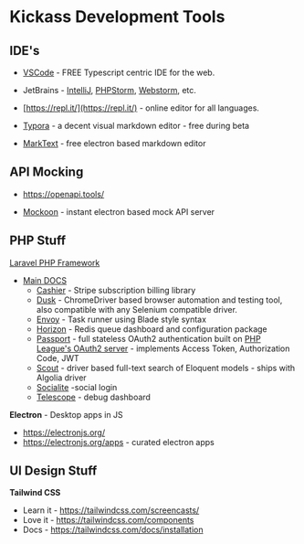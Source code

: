 # Kickass Development Tools

## IDE's

* [VSCode](https://code.visualstudio.com/) - FREE Typescript centric IDE for the web.

* JetBrains - [IntelliJ](https://www.jetbrains.com/idea/), [PHPStorm](https://www.jetbrains.com/phpstorm/), [Webstorm](https://www.jetbrains.com/webstorm/), etc. 

* [https://repl.it/](https://repl.it/) - online editor for all languages. 

* [Typora](https://www.typora.io/) - a decent visual markdown editor - free during beta

* [MarkText](http://electronjs.org/apps/marktext) - free electron based markdown editor

## API Mocking

* https://openapi.tools/

* [Mockoon](https://mockoon.com/) - instant electron based mock API server

## PHP Stuff

[Laravel PHP Framework](https://laravel.com)

* [Main DOCS](https://laravel.com/docs)
  * [Cashier](https://laravel.com/docs/master/billing) - Stripe subscription billing library
  * [Dusk](https://laravel.com/docs/master/dusk) - ChromeDriver based browser automation and testing tool, also compatible with any Selenium compatible driver. 
  * [Envoy](https://laravel.com/docs/master/envoy) - Task runner using Blade style syntax
  * [Horizon](https://laravel.com/docs/master/horizon) - Redis queue dashboard and configuration package
  * [Passport](https://laravel.com/docs/master/passport) - full stateless OAuth2 authentication built on [PHP League's OAuth2 server](https://oauth2.thephpleague.com/)  - implements Access Token, Authorization Code, JWT
  * [Scout](https://laravel.com/docs/master/scout) - driver based full-text search of Eloquent models - ships with Algolia driver
  * [Socialite](https://laravel.com/docs/master/socialite) -social login
  * [Telescope](https://laravel.com/docs/master/telescope) - debug dashboard

**Electron** - Desktop apps in JS

* https://electronjs.org/
* https://electronjs.org/apps - curated electron apps

## UI Design Stuff

**Tailwind CSS**

- Learn it - https://tailwindcss.com/screencasts/
- Love it - https://tailwindcss.com/components
- Docs - https://tailwindcss.com/docs/installation
